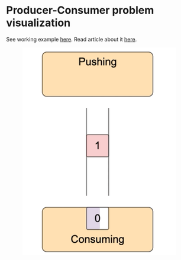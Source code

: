 # Producer-Consumer problem visualization

See working example <a href="https://micromind.me/node-writable-streams/visual/index.html?msrc=gh-producer-consumer-vis">here</a>. Read article about it <a href="https://micromind.me/posts/nodejs-writable-streams-distilled?msrc=gh-producer-consumer-vis">here</a>.

<p align="center"><img src="images/prod-cons.gif"></p>


